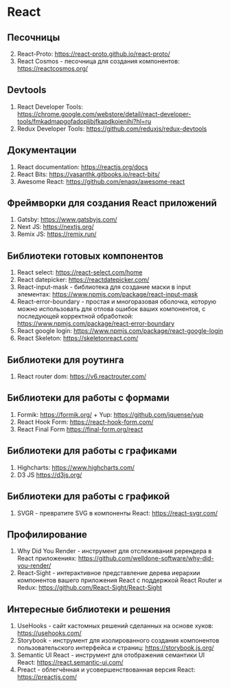 # React

## Песочницы

2. React-Proto: <https://react-proto.github.io/react-proto/>
3. React Cosmos - песочница для создания компонентов: <https://reactcosmos.org/>

## Devtools

1. React Developer Tools: <https://chrome.google.com/webstore/detail/react-developer-tools/fmkadmapgofadopljbjfkapdkoienihi?hl=ru>
2. Redux Developer Tools: <https://github.com/reduxjs/redux-devtools>

## Документации

1. React documentation: <https://reactjs.org/docs>
2. React Bits: <https://vasanthk.gitbooks.io/react-bits/>
3. Awesome React: <https://github.com/enaqx/awesome-react>

## Фреймворки для создания React приложений

1. Gatsby: <https://www.gatsbyjs.com/>
2. Next JS: <https://nextjs.org/>
3. Remix JS: <https://remix.run/>

## Библиотеки готовых компонентов

1. React select: <https://react-select.com/home>
2. React datepicker: <https://reactdatepicker.com/>
3. React-input-mask - библиотека для создание маски в input элементах: <https://www.npmjs.com/package/react-input-mask>
4. React-error-boundary - простая и многоразовая оболочка,
   которую можно использовать для отлова ошибок ваших компонентов, с последующей корректной обработкой:
   <https://www.npmjs.com/package/react-error-boundary>
5. React google login: <https://www.npmjs.com/package/react-google-login>
6. React Skeleton: <https://skeletonreact.com/>

## Библиотеки для роутинга

1. React router dom: <https://v6.reactrouter.com/>

## Библиотеки для работы с формами

1. Formik: <https://formik.org/> + Yup: <https://github.com/jquense/yup>
2. React Hook Form: <https://react-hook-form.com/>
3. React Final Form <https://final-form.org/react>

## Библиотеки для работы с графиками

1. Highcharts: <https://www.highcharts.com/>
2. D3 JS <https://d3js.org/>

## Библиотеки для работы с графикой

1. SVGR - превратите SVG в компоненты React: <https://react-svgr.com/>

## Профилирование

1. Why Did You Render - инструмент для отслеживания ререндера в React приложениях: <https://github.com/welldone-software/why-did-you-render/>
2. React-Sight - интерактивное представление дерева иерархии компонентов вашего приложения React с поддержкой React Router и Redux: <https://github.com/React-Sight/React-Sight>

## Интересные библиотеки и решения

1. UseHooks - сайт кастомных решений сделанных на основе хуков: <https://usehooks.com/>
2. Storybook - инструмент для изолированного создания компонентов пользовательского интерфейса и страниц: <https://storybook.js.org/>
3. Semantic UI React - инструмент для отображения семантики UI React: <https://react.semantic-ui.com/>
4. Preact - облегчённая и усовершенствованная версия React: <https://preactjs.com/>
